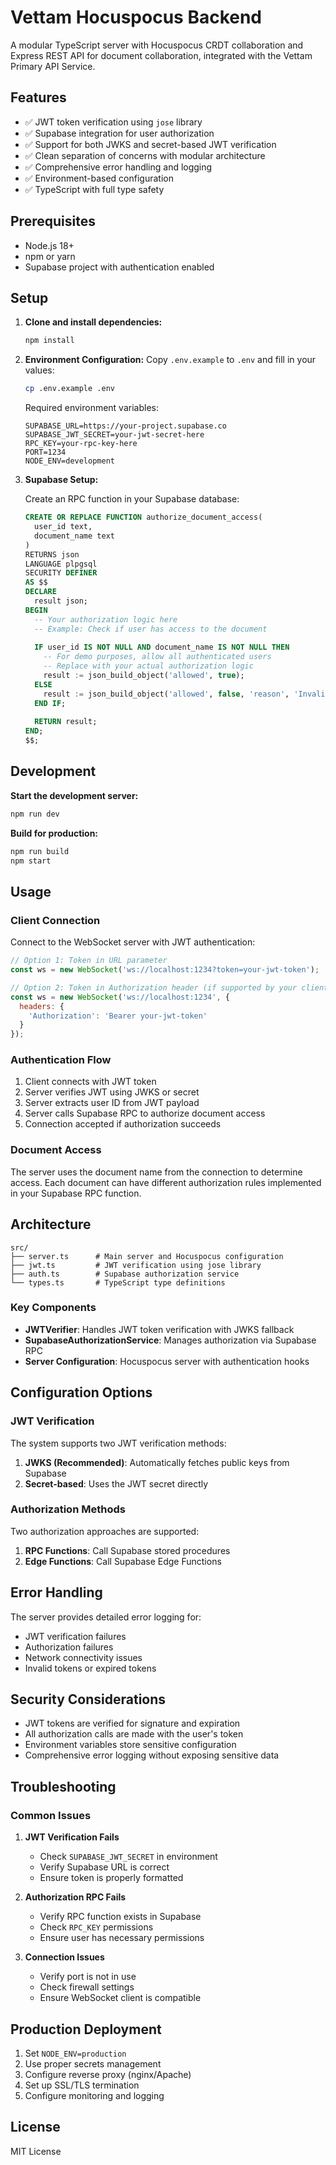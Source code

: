 # Vettam Hocuspocus Backend

A modular TypeScript server with Hocuspocus CRDT collaboration and Express REST API for document collaboration, integrated with the Vettam Primary API Service.

## Features

- ✅ JWT token verification using `jose` library
- ✅ Supabase integration for user authorization
- ✅ Support for both JWKS and secret-based JWT verification
- ✅ Clean separation of concerns with modular architecture
- ✅ Comprehensive error handling and logging
- ✅ Environment-based configuration
- ✅ TypeScript with full type safety

## Prerequisites

- Node.js 18+ 
- npm or yarn
- Supabase project with authentication enabled

## Setup

1. **Clone and install dependencies:**
   ```bash
   npm install
   ```

2. **Environment Configuration:**
   Copy `.env.example` to `.env` and fill in your values:
   ```bash
   cp .env.example .env
   ```

   Required environment variables:
   ```env
   SUPABASE_URL=https://your-project.supabase.co
   SUPABASE_JWT_SECRET=your-jwt-secret-here
   RPC_KEY=your-rpc-key-here
   PORT=1234
   NODE_ENV=development
   ```

3. **Supabase Setup:**
   
   Create an RPC function in your Supabase database:
   ```sql
   CREATE OR REPLACE FUNCTION authorize_document_access(
     user_id text,
     document_name text
   )
   RETURNS json
   LANGUAGE plpgsql
   SECURITY DEFINER
   AS $$
   DECLARE
     result json;
   BEGIN
     -- Your authorization logic here
     -- Example: Check if user has access to the document
     
     IF user_id IS NOT NULL AND document_name IS NOT NULL THEN
       -- For demo purposes, allow all authenticated users
       -- Replace with your actual authorization logic
       result := json_build_object('allowed', true);
     ELSE
       result := json_build_object('allowed', false, 'reason', 'Invalid parameters');
     END IF;
     
     RETURN result;
   END;
   $$;
   ```

## Development

**Start the development server:**
```bash
npm run dev
```

**Build for production:**
```bash
npm run build
npm start
```

## Usage

### Client Connection

Connect to the WebSocket server with JWT authentication:

```javascript
// Option 1: Token in URL parameter
const ws = new WebSocket('ws://localhost:1234?token=your-jwt-token');

// Option 2: Token in Authorization header (if supported by your client)
const ws = new WebSocket('ws://localhost:1234', {
  headers: {
    'Authorization': 'Bearer your-jwt-token'
  }
});
```

### Authentication Flow

1. Client connects with JWT token
2. Server verifies JWT using JWKS or secret
3. Server extracts user ID from JWT payload
4. Server calls Supabase RPC to authorize document access
5. Connection accepted if authorization succeeds

### Document Access

The server uses the document name from the connection to determine access. Each document can have different authorization rules implemented in your Supabase RPC function.

## Architecture

```
src/
├── server.ts      # Main server and Hocuspocus configuration
├── jwt.ts         # JWT verification using jose library
├── auth.ts        # Supabase authorization service
└── types.ts       # TypeScript type definitions
```

### Key Components

- **JWTVerifier**: Handles JWT token verification with JWKS fallback
- **SupabaseAuthorizationService**: Manages authorization via Supabase RPC
- **Server Configuration**: Hocuspocus server with authentication hooks

## Configuration Options

### JWT Verification

The system supports two JWT verification methods:

1. **JWKS (Recommended)**: Automatically fetches public keys from Supabase
2. **Secret-based**: Uses the JWT secret directly

### Authorization Methods

Two authorization approaches are supported:

1. **RPC Functions**: Call Supabase stored procedures
2. **Edge Functions**: Call Supabase Edge Functions

## Error Handling

The server provides detailed error logging for:

- JWT verification failures
- Authorization failures  
- Network connectivity issues
- Invalid tokens or expired tokens

## Security Considerations

- JWT tokens are verified for signature and expiration
- All authorization calls are made with the user's token
- Environment variables store sensitive configuration
- Comprehensive error logging without exposing sensitive data

## Troubleshooting

### Common Issues

1. **JWT Verification Fails**
   - Check `SUPABASE_JWT_SECRET` in environment
   - Verify Supabase URL is correct
   - Ensure token is properly formatted

2. **Authorization RPC Fails**
   - Verify RPC function exists in Supabase
   - Check `RPC_KEY` permissions
   - Ensure user has necessary permissions

3. **Connection Issues**
   - Verify port is not in use
   - Check firewall settings
   - Ensure WebSocket client is compatible

## Production Deployment

1. Set `NODE_ENV=production`
2. Use proper secrets management
3. Configure reverse proxy (nginx/Apache)
4. Set up SSL/TLS termination
5. Configure monitoring and logging

## License

MIT License
